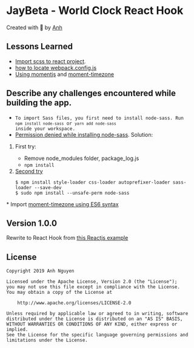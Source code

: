 # JayBeta - World Clock React Hook
Created with :blue_heart: by <a href="https://www.linkedin.com/in/anh-nguyen2/">Anh</a>  
  
[//]: # (One or two sentence summary of your project.)

[//]: # (## Video Walkthrough)

[//]: # (Here's a walkthrough of implemented user stories.)

[//]: # (The following **additional** features are implemented:)

[//]: # (* [x] List anything else that you can get done to improve the page!)

## Lessons Learned
* <a href="https://stackoverflow.com/questions/42241388/how-to-import-global-scss-file-in-a-react-redux-project#42250516">Import scss to react project</a>.
* <a href="https://stackoverflow.com/questions/48395804/where-is-create-react-app-webpack-config-and-files">how to locate webpack.config.js</a>
* <a href="https://momentjs.com">Using momentjs</a> and <a href="https://momentjs.com/timezone/docs/#/use-it/">moment-timezone</a>


## Describe any challenges encountered while building the app.
* <code>To import Sass files, you first need to install node-sass. Run `npm install node-sass` or `yarn add node-sass` inside your workspace.</code>
* <a href="https://stackoverflow.com/questions/51222535/eacces-permission-denied-mkdir-node-modules-node-sass-build-while-running-n">Permission denied while installing node-sass</a>. 
Solution: 
<ol>
<li>First try:</li>
<ul>
<li>Remove node_modules folder, package_log.js</li>
<li><code>npm install</code> </li>
</ul>
<li> <a href="https://stackoverflow.com/questions/49594871/trying-to-install-npm-node-sass">Second try</a></li>
<code>
$ npm install style-loader css-loader autoprefixer-loader sass-loader --save-dev
$ sudo npm install --unsafe-perm node-sass
</code>
</ol>
* Import <a href="https://stackoverflow.com/questions/30620684/importing-moment-timzone-and-moment-range-with-webpack-babel-es6">moment-timezone using ES6 syntax</a>


## Version 1.0.0
Rewrite to React Hook from <a href="https://reactjsexample.com/world-clock-to-include-the-day-of-the-week-and-the-weather/">this Reactjs example</a>

## License

    Copyright 2019 Anh Nguyen

    Licensed under the Apache License, Version 2.0 (the "License");
    you may not use this file except in compliance with the License.
    You may obtain a copy of the License at

        http://www.apache.org/licenses/LICENSE-2.0

    Unless required by applicable law or agreed to in writing, software
    distributed under the License is distributed on an "AS IS" BASIS,
    WITHOUT WARRANTIES OR CONDITIONS OF ANY KIND, either express or implied.
    See the License for the specific language governing permissions and
    limitations under the License.

